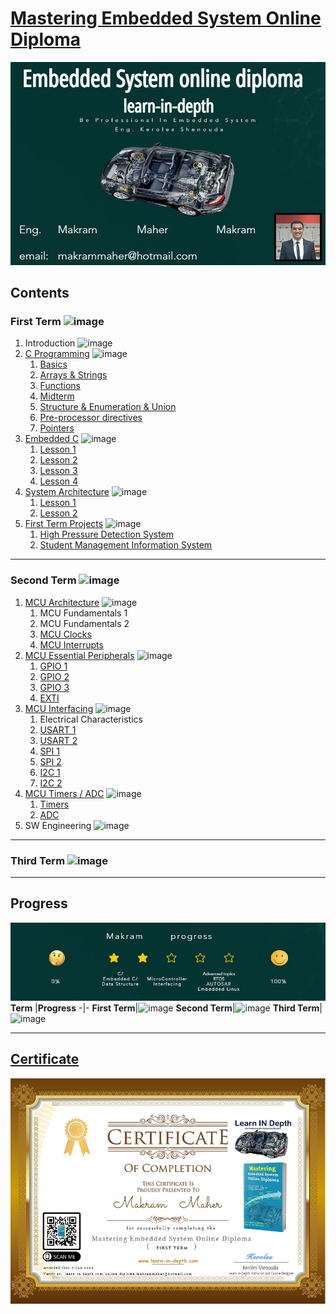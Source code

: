 # [Mastering Embedded System Online Diploma](https://www.learn-in-depth.com)

[<img src="/99_Images/Learn_in_depth.jpg" >](https://www.learn-in-depth.com/online-diploma/makrammaher@hotmail.com)

## **Contents**
### **First Term** ![image](https://progress-bar.dev/100/?title=Done)
1. Introduction ![image](https://progress-bar.dev/100/?title=Done)
2.  [C Programming](01_C_Programming) ![image](https://progress-bar.dev/100/?title=Done)
    1. [Basics](01_C_Programming/01_C_Basic)
    2. [Arrays & Strings](01_C_Programming/02_C_Array_Strings)
    3. [Functions](01_C_Programming/03_C_Functions)
    4. [Midterm](01_C_Programming/04_C_MidTerm)
    5. [Structure & Enumeration & Union](01_C_Programming/05_C_Struct_Enum_Union)
    6. [Pre-processor directives](01_C_Programming/06_C_Preprocessor_Directive)
    7. [Pointers](01_C_Programming/07_C_Pointers)
3. [Embedded C](02_Embedded_C) ![image](https://progress-bar.dev/100/?title=Done)
    1. [Lesson 1](02_Embedded_C/01_Lesson_1)
    2. [Lesson 2](02_Embedded_C/02_Lesson_2)
    3. [Lesson 3](02_Embedded_C/03_Lesson_3)
    4. [Lesson 4](02_Embedded_C/04_Lesson_4)
4. [System Architecture](03_Data_Structures) ![image](https://progress-bar.dev/100/?title=Done)
    1. [Lesson 1](03_Data_Structures/01_Lesson_01)
    2. [Lesson 2](03_Data_Structures/02_Lesson_02)
5. [First Term Projects](04_First_Term_Projects) ![image](https://progress-bar.dev/100/?title=Done)
    1. [High Pressure Detection System](04_First_Term_Projects/01_High_Pressure_Detection)
    2. [Student Management Information System](04_First_Term_Projects/02_Student_Database)

---
### **Second Term** ![image](https://progress-bar.dev/92/?title=In_Progress&color=daa520)
1. [MCU Architecture](05_MCU_Architecture) ![image](https://progress-bar.dev/100/?title=Done)
    1. MCU Fundamentals 1
    2. MCU Fundamentals 2
    3. [MCU Clocks](05_MCU_Architecture/03_MCU_Clocks)
    4. [MCU Interrupts](05_MCU_Architecture/04_MCU_Interrupts)
2. [MCU Essential Peripherals](06_MCU_Essential_Peripherals) ![image](https://progress-bar.dev/100/?title=Done)
    1. [GPIO 1](06_MCU_Essential_Peripherals/01_GPIO_01)
    2. [GPIO 2](06_MCU_Essential_Peripherals/02_GPIO_02)
    3. [GPIO 3](06_MCU_Essential_Peripherals/03_GPIO_03)
    4. [EXTI](06_MCU_Essential_Peripherals/04_EXTI)
3. [MCU Interfacing](07_MCU_Interfacing) ![image](https://progress-bar.dev/100/?title=Done)
   1. Electrical Characteristics
   2. [USART 1](07_MCU_Interfacing/02_UART_01)
   3. [USART 2](07_MCU_Interfacing/03_UART_02)
   4. [SPI 1](07_MCU_Interfacing/04_SPI_01)
   5. [SPI 2](07_MCU_Interfacing/05_SPI_02)
   6. [I2C 1](07_MCU_Interfacing/06_I2C_01)
   7. [I2C 2](07_MCU_Interfacing/07_I2C_02)
4. [MCU Timers / ADC](08_MCU_Timers_ADC) ![image](https://progress-bar.dev/100/?title=Done)
   1. [Timers](08_MCU_Timers_ADC/01_Timers)
   2. [ADC](08_MCU_Timers_ADC/02_ADC)
5. SW Engineering ![image](https://progress-bar.dev/10/?title=In_Progress&color=daa520)
---
### **Third Term** ![image](https://progress-bar.dev/0/?title=To-do&color=ff0000)

---
## **Progress**
[<img src="/99_Images/Progress.jpg" >](https://www.learn-in-depth.com/online-diploma/makrammaher@hotmail.com)
**Term** |**Progress**
-|-
**First Term**|![image](https://progress-bar.dev/100/?title=Done)
**Second Term**|![image](https://progress-bar.dev/92/?title=In_Progress&color=daa520)
**Third Term**|![image](https://progress-bar.dev/0/?title=To-do&color=ff0000)


---


## [**Certificate**](https://www.learn-in-depth.com/online-diploma/makrammaher@hotmail.com)

[<img src="/99_Images/Certificate.jpg" >](https://www.learn-in-depth.com/online-diploma/makrammaher@hotmail.com)

